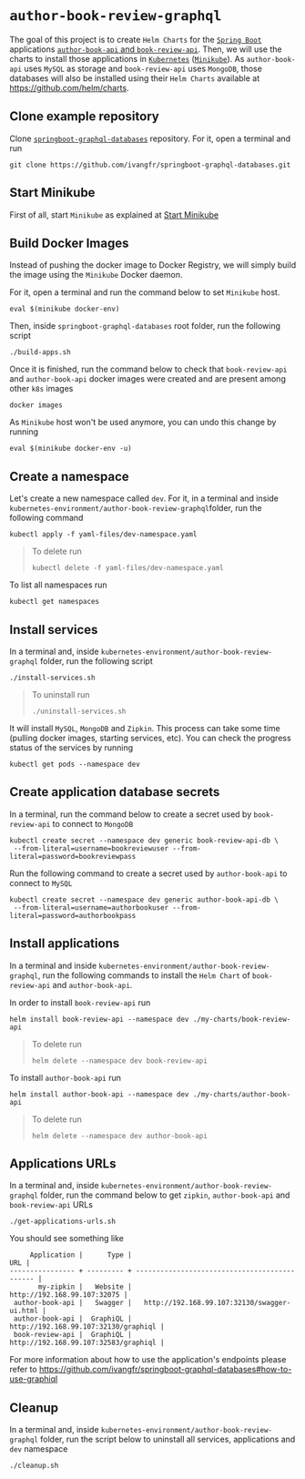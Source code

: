 # `author-book-review-graphql`

The goal of this project is to create `Helm Charts` for the [`Spring Boot`](https://docs.spring.io/spring-boot/docs/current/reference/htmlsingle/) applications [`author-book-api` and `book-review-api`](https://github.com/ivangfr/springboot-graphql-databases). Then, we will use the charts to install those applications in [`Kubernetes`](https://kubernetes.io) ([`Minikube`](https://kubernetes.io/docs/getting-started-guides/minikube)). As `author-book-api` uses `MySQL` as storage and `book-review-api` uses `MongoDB`, those databases will also be installed using their `Helm Charts` available at https://github.com/helm/charts.

## Clone example repository

Clone [`springboot-graphql-databases`](https://github.com/ivangfr/springboot-graphql-databases) repository. For it, open a terminal and run
```
git clone https://github.com/ivangfr/springboot-graphql-databases.git
```

## Start Minikube

First of all, start `Minikube` as explained at [Start Minikube](https://github.com/ivangfr/kubernetes-environment#start-minikube)

## Build Docker Images

Instead of pushing the docker image to Docker Registry, we will simply build the image using the `Minikube` Docker daemon.

For it, open a terminal and run the command below to set `Minikube` host.
```
eval $(minikube docker-env)
```

Then, inside `springboot-graphql-databases` root folder, run the following script
```
./build-apps.sh
```

Once it is finished, run the command below to check that `book-review-api` and `author-book-api` docker images were created and are present among other `k8s` images
```
docker images
```

As `Minikube` host won't be used anymore, you can undo this change by running   
```
eval $(minikube docker-env -u)
```

## Create a namespace

Let's create a new namespace called `dev`. For it, in a terminal and inside `kubernetes-environment/author-book-review-graphql`folder, run the following command
```
kubectl apply -f yaml-files/dev-namespace.yaml
```
> To delete run
> ```
> kubectl delete -f yaml-files/dev-namespace.yaml
> ```

To list all namespaces run
```
kubectl get namespaces
```

## Install services

In a terminal and, inside `kubernetes-environment/author-book-review-graphql` folder, run the following script
```
./install-services.sh
```
> To uninstall run
> ```
> ./uninstall-services.sh
> ```

It will install `MySQL`, `MongoDB` and `Zipkin`. This process can take some time (pulling docker images, starting services, etc). You can check the progress status of the services by running
```
kubectl get pods --namespace dev
```

## Create application database secrets

In a terminal, run the command below to create a secret used by `book-review-api` to connect to `MongoDB`
```
kubectl create secret --namespace dev generic book-review-api-db \
 --from-literal=username=bookreviewuser --from-literal=password=bookreviewpass
```

Run the following command to create a secret used by `author-book-api` to connect to `MySQL`
```
kubectl create secret --namespace dev generic author-book-api-db \
 --from-literal=username=authorbookuser --from-literal=password=authorbookpass
```

## Install applications

In a terminal and inside `kubernetes-environment/author-book-review-graphql`, run the following commands to install the `Helm Chart` of `book-review-api` and `author-book-api`.

In order to install `book-review-api` run
```
helm install book-review-api --namespace dev ./my-charts/book-review-api
```
> To delete run
> ```
> helm delete --namespace dev book-review-api
> ```

To install `author-book-api` run
```
helm install author-book-api --namespace dev ./my-charts/author-book-api
```
> To delete run
> ```
> helm delete --namespace dev author-book-api
> ```

## Applications URLs

In a terminal and, inside `kubernetes-environment/author-book-review-graphql` folder, run the command below to get `zipkin`, `author-book-api` and `book-review-api` URLs
```
./get-applications-urls.sh
```

You should see something like
```
     Application |      Type |                                           URL |
---------------- + --------- + --------------------------------------------- |
       my-zipkin |   Website |                   http://192.168.99.107:32075 |
 author-book-api |   Swagger |   http://192.168.99.107:32130/swagger-ui.html |
 author-book-api |  GraphiQL |          http://192.168.99.107:32130/graphiql |
 book-review-api |  GraphiQL |          http://192.168.99.107:32583/graphiql |
```

For more information about how to use the application's endpoints please refer to https://github.com/ivangfr/springboot-graphql-databases#how-to-use-graphiql

## Cleanup

In a terminal and, inside `kubernetes-environment/author-book-review-graphql` folder, run the script below to uninstall all services, applications and `dev` namespace
```
./cleanup.sh
```
